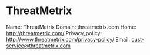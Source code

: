 
# ThreatMetrix

Name: ThreatMetrix
Domain: threatmetrix.com
Home: http://threatmetrix.com/
Privacy_policy: http://www.threatmetrix.com/privacy-policy/
Email: cust-service@threatmetrix.com
